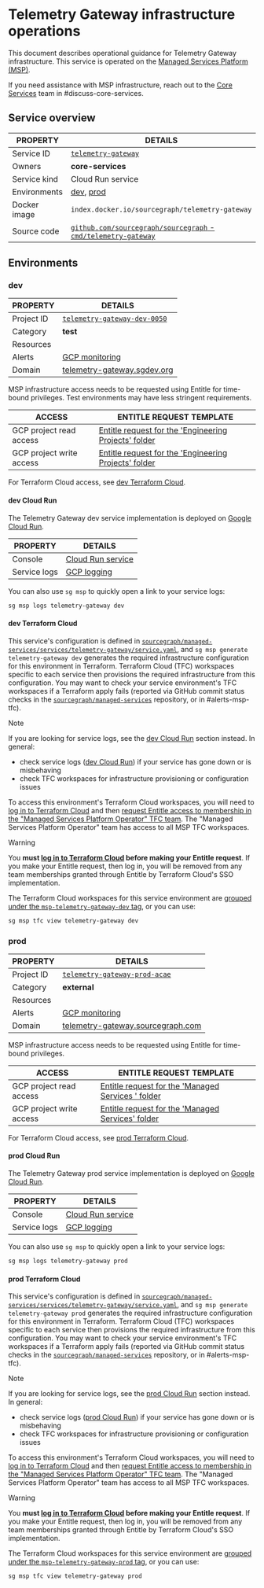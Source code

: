 # Telemetry Gateway infrastructure operations

<!--
Generated documentation; DO NOT EDIT. Regenerate using this command: 'sg msp operations generate-handbook-pages'

Last updated: 2024-01-11 23:32:32.155469 +0000 UTC
Generated from: https://github.com/sourcegraph/managed-services/tree/f8d4d7205ba81e75f01920f1034cb2f52e039ace
-->

This document describes operational guidance for Telemetry Gateway infrastructure.
This service is operated on the [Managed Services Platform (MSP)](../teams/core-services/managed-services/platform.md).

If you need assistance with MSP infrastructure, reach out to the [Core Services](../teams/core-services/index.md) team in #discuss-core-services.

## Service overview

| PROPERTY     | DETAILS                                                                                                                                      |
| ------------ | -------------------------------------------------------------------------------------------------------------------------------------------- |
| Service ID   | [`telemetry-gateway`](https://github.com/sourcegraph/managed-services/blob/main/services/telemetry-gateway/service.yaml)                     |
| Owners       | **core-services**                                                                                                                            |
| Service kind | Cloud Run service                                                                                                                            |
| Environments | [dev](#dev), [prod](#prod)                                                                                                                   |
| Docker image | `index.docker.io/sourcegraph/telemetry-gateway`                                                                                              |
| Source code  | [`github.com/sourcegraph/sourcegraph` - `cmd/telemetry-gateway`](https://github.com/sourcegraph/sourcegraph/tree/HEAD/cmd/telemetry-gateway) |

## Environments

### dev

| PROPERTY   | DETAILS                                                                                                   |
| ---------- | --------------------------------------------------------------------------------------------------------- |
| Project ID | [`telemetry-gateway-dev-0050`](https://console.cloud.google.com/run?project=telemetry-gateway-dev-0050)   |
| Category   | **test**                                                                                                  |
| Resources  |                                                                                                           |
| Alerts     | [GCP monitoring](https://console.cloud.google.com/monitoring/alerting?project=telemetry-gateway-dev-0050) |
| Domain     | [telemetry-gateway.sgdev.org](https://telemetry-gateway.sgdev.org)                                        |

MSP infrastructure access needs to be requested using Entitle for time-bound privileges. Test environments may have less stringent requirements.

| ACCESS                   | ENTITLE REQUEST TEMPLATE                                                                                                                                                                                                                                                                                                                                  |
| ------------------------ | --------------------------------------------------------------------------------------------------------------------------------------------------------------------------------------------------------------------------------------------------------------------------------------------------------------------------------------------------------- |
| GCP project read access  | [Entitle request for the 'Engineering Projects' folder](https://app.entitle.io/request?data=eyJkdXJhdGlvbiI6IjIxNjAwIiwianVzdGlmaWNhdGlvbiI6IkVOVEVSIEpVU1RJRklDQVRJT04gSEVSRSIsInJvbGVJZHMiOlt7ImlkIjoiZGY3NWJkNWMtYmUxOC00MjhmLWEzNjYtYzlhYTU1MGIwODIzIiwidGhyb3VnaCI6ImRmNzViZDVjLWJlMTgtNDI4Zi1hMzY2LWM5YWE1NTBiMDgyMyIsInR5cGUiOiJyb2xlIn1dfQ%3D%3D) |
| GCP project write access | [Entitle request for the 'Engineering Projects' folder](https://app.entitle.io/request?data=eyJkdXJhdGlvbiI6IjIxNjAwIiwianVzdGlmaWNhdGlvbiI6IkVOVEVSIEpVU1RJRklDQVRJT04gSEVSRSIsInJvbGVJZHMiOlt7ImlkIjoiYzJkMTUwOGEtMGQ0ZS00MjA1LWFiZWUtOGY1ODg1ZGY3ZDE4IiwidGhyb3VnaCI6ImMyZDE1MDhhLTBkNGUtNDIwNS1hYmVlLThmNTg4NWRmN2QxOCIsInR5cGUiOiJyb2xlIn1dfQ%3D%3D) |

For Terraform Cloud access, see [dev Terraform Cloud](#dev-terraform-cloud).

#### dev Cloud Run

The Telemetry Gateway dev service implementation is deployed on [Google Cloud Run](https://cloud.google.com/run).

| PROPERTY     | DETAILS                                                                                                                                                                                                                                                                                                                                 |
| ------------ | --------------------------------------------------------------------------------------------------------------------------------------------------------------------------------------------------------------------------------------------------------------------------------------------------------------------------------------- |
| Console      | [Cloud Run service](https://console.cloud.google.com/run?project=telemetry-gateway-dev-0050)                                                                                                                                                                                                                                            |
| Service logs | [GCP logging](https://console.cloud.google.com/logs/query;query=resource.type%20%3D%20%22cloud_run_revision%22%20-logName%3D~%22logs%2Frun.googleapis.com%252Frequests%22;summaryFields=jsonPayload%252FInstrumentationScope,jsonPayload%252FBody,jsonPayload%252FAttributes%252Ferror:false:32:end?project=telemetry-gateway-dev-0050) |

You can also use `sg msp` to quickly open a link to your service logs:

```bash
sg msp logs telemetry-gateway dev
```

#### dev Terraform Cloud

This service's configuration is defined in [`sourcegraph/managed-services/services/telemetry-gateway/service.yaml`](https://github.com/sourcegraph/managed-services/blob/main/services/telemetry-gateway/service.yaml), and `sg msp generate telemetry-gateway dev` generates the required infrastructure configuration for this environment in Terraform.
Terraform Cloud (TFC) workspaces specific to each service then provisions the required infrastructure from this configuration.
You may want to check your service environment's TFC workspaces if a Terraform apply fails (reported via GitHub commit status checks in the [`sourcegraph/managed-services`](https://github.com/sourcegraph/managed-services) repository, or in #alerts-msp-tfc).

> [!NOTE]
> If you are looking for service logs, see the [dev Cloud Run](#dev-cloud-run) section instead. In general:
>
> - check service logs ([dev Cloud Run](#dev-cloud-run)) if your service has gone down or is misbehaving
> - check TFC workspaces for infrastructure provisioning or configuration issues

To access this environment's Terraform Cloud workspaces, you will need to [log in to Terraform Cloud](https://app.terraform.io/app/sourcegraph) and then [request Entitle access to membership in the "Managed Services Platform Operator" TFC team](https://app.entitle.io/request?data=eyJkdXJhdGlvbiI6IjM2MDAiLCJqdXN0aWZpY2F0aW9uIjoiSlVTVElGSUNBVElPTiBIRVJFIiwicm9sZUlkcyI6W3siaWQiOiJiMzg3MzJjYy04OTUyLTQ2Y2QtYmIxZS1lZjI2ODUwNzIyNmIiLCJ0aHJvdWdoIjoiYjM4NzMyY2MtODk1Mi00NmNkLWJiMWUtZWYyNjg1MDcyMjZiIiwidHlwZSI6InJvbGUifV19).
The "Managed Services Platform Operator" team has access to all MSP TFC workspaces.

> [!WARNING]
> You **must [log in to Terraform Cloud](https://app.terraform.io/app/sourcegraph) before making your Entitle request**.
> If you make your Entitle request, then log in, you will be removed from any team memberships granted through Entitle by Terraform Cloud's SSO implementation.

The Terraform Cloud workspaces for this service environment are [grouped under the `msp-telemetry-gateway-dev` tag](https://app.terraform.io/app/sourcegraph/workspaces?tag=msp-telemetry-gateway-dev), or you can use:

```bash
sg msp tfc view telemetry-gateway dev
```

### prod

| PROPERTY   | DETAILS                                                                                                    |
| ---------- | ---------------------------------------------------------------------------------------------------------- |
| Project ID | [`telemetry-gateway-prod-acae`](https://console.cloud.google.com/run?project=telemetry-gateway-prod-acae)  |
| Category   | **external**                                                                                               |
| Resources  |                                                                                                            |
| Alerts     | [GCP monitoring](https://console.cloud.google.com/monitoring/alerting?project=telemetry-gateway-prod-acae) |
| Domain     | [telemetry-gateway.sourcegraph.com](https://telemetry-gateway.sourcegraph.com)                             |

MSP infrastructure access needs to be requested using Entitle for time-bound privileges.

| ACCESS                   | ENTITLE REQUEST TEMPLATE                                                                                                                                                                                                                                                                                                                               |
| ------------------------ | ------------------------------------------------------------------------------------------------------------------------------------------------------------------------------------------------------------------------------------------------------------------------------------------------------------------------------------------------------ |
| GCP project read access  | [Entitle request for the 'Managed Services ' folder](https://app.entitle.io/request?data=eyJkdXJhdGlvbiI6IjEwODAwIiwianVzdGlmaWNhdGlvbiI6IkVOVEVSIEpVU1RJRklDQVRJT04gSEVSRSIsInJvbGVJZHMiOlt7ImlkIjoiYTQ4OWM2MDktNTBlYy00ODAzLWIzZjItMzYzZGJhMTgwMWJhIiwidGhyb3VnaCI6ImE0ODljNjA5LTUwZWMtNDgwMy1iM2YyLTM2M2RiYTE4MDFiYSIsInR5cGUiOiJyb2xlIn1dfQ%3D%3D) |
| GCP project write access | [Entitle request for the 'Managed Services' folder](https://app.entitle.io/request?data=eyJkdXJhdGlvbiI6IjEwODAwIiwianVzdGlmaWNhdGlvbiI6IkVOVEVSIEpVU1RJRklDQVRJT04gSEVSRSIsInJvbGVJZHMiOlt7ImlkIjoiODQzNTYxNzktZjkwMi00MDVlLTlhMTQtNTY3YTY1NmM5MzdmIiwidGhyb3VnaCI6Ijg0MzU2MTc5LWY5MDItNDA1ZS05YTE0LTU2N2E2NTZjOTM3ZiIsInR5cGUiOiJyb2xlIn1dfQ%3D%3D)  |

For Terraform Cloud access, see [prod Terraform Cloud](#prod-terraform-cloud).

#### prod Cloud Run

The Telemetry Gateway prod service implementation is deployed on [Google Cloud Run](https://cloud.google.com/run).

| PROPERTY     | DETAILS                                                                                                                                                                                                                                                                                                                                  |
| ------------ | ---------------------------------------------------------------------------------------------------------------------------------------------------------------------------------------------------------------------------------------------------------------------------------------------------------------------------------------- |
| Console      | [Cloud Run service](https://console.cloud.google.com/run?project=telemetry-gateway-prod-acae)                                                                                                                                                                                                                                            |
| Service logs | [GCP logging](https://console.cloud.google.com/logs/query;query=resource.type%20%3D%20%22cloud_run_revision%22%20-logName%3D~%22logs%2Frun.googleapis.com%252Frequests%22;summaryFields=jsonPayload%252FInstrumentationScope,jsonPayload%252FBody,jsonPayload%252FAttributes%252Ferror:false:32:end?project=telemetry-gateway-prod-acae) |

You can also use `sg msp` to quickly open a link to your service logs:

```bash
sg msp logs telemetry-gateway prod
```

#### prod Terraform Cloud

This service's configuration is defined in [`sourcegraph/managed-services/services/telemetry-gateway/service.yaml`](https://github.com/sourcegraph/managed-services/blob/main/services/telemetry-gateway/service.yaml), and `sg msp generate telemetry-gateway prod` generates the required infrastructure configuration for this environment in Terraform.
Terraform Cloud (TFC) workspaces specific to each service then provisions the required infrastructure from this configuration.
You may want to check your service environment's TFC workspaces if a Terraform apply fails (reported via GitHub commit status checks in the [`sourcegraph/managed-services`](https://github.com/sourcegraph/managed-services) repository, or in #alerts-msp-tfc).

> [!NOTE]
> If you are looking for service logs, see the [prod Cloud Run](#prod-cloud-run) section instead. In general:
>
> - check service logs ([prod Cloud Run](#prod-cloud-run)) if your service has gone down or is misbehaving
> - check TFC workspaces for infrastructure provisioning or configuration issues

To access this environment's Terraform Cloud workspaces, you will need to [log in to Terraform Cloud](https://app.terraform.io/app/sourcegraph) and then [request Entitle access to membership in the "Managed Services Platform Operator" TFC team](https://app.entitle.io/request?data=eyJkdXJhdGlvbiI6IjM2MDAiLCJqdXN0aWZpY2F0aW9uIjoiSlVTVElGSUNBVElPTiBIRVJFIiwicm9sZUlkcyI6W3siaWQiOiJiMzg3MzJjYy04OTUyLTQ2Y2QtYmIxZS1lZjI2ODUwNzIyNmIiLCJ0aHJvdWdoIjoiYjM4NzMyY2MtODk1Mi00NmNkLWJiMWUtZWYyNjg1MDcyMjZiIiwidHlwZSI6InJvbGUifV19).
The "Managed Services Platform Operator" team has access to all MSP TFC workspaces.

> [!WARNING]
> You **must [log in to Terraform Cloud](https://app.terraform.io/app/sourcegraph) before making your Entitle request**.
> If you make your Entitle request, then log in, you will be removed from any team memberships granted through Entitle by Terraform Cloud's SSO implementation.

The Terraform Cloud workspaces for this service environment are [grouped under the `msp-telemetry-gateway-prod` tag](https://app.terraform.io/app/sourcegraph/workspaces?tag=msp-telemetry-gateway-prod), or you can use:

```bash
sg msp tfc view telemetry-gateway prod
```
